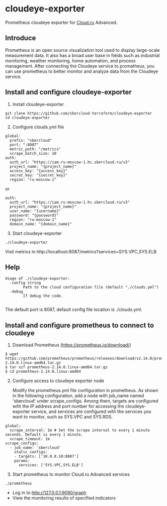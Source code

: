# cloudeye-exporter

Prometheus cloudeye exporter for [Cloud.ru](https://cloud.ru) Advanced.

## Introduce

Prometheus is an open source visualization tool used to display large-scale measurement data. It also has a broad user base in fields such as industrial monitoring, weather monitoring, home automation, and process management. After connecting the Cloudeye service to prometheus, you can use prometheus to better monitor and analyze data from the Cloudeye service.


## Install and configure cloudeye-exporter

1. Install cloudeye-exporter
```
git clone https://github.com/sbercloud-terraform/cloudeye-exporter
cd cloudeye-exporter
```
2. Configure clouds.yml file
```
global:
  prefix: "sbercloud"
  port: ":8087"
  metric_path: "/metrics"
  scrape_batch_size: 10
auth:
  auth_url: "https://iam.ru-moscow-1.hc.sbercloud.ru/v3"
  project_name: "{project_name}"
  access_key: "{access_key}"
  secret_key: "{secret_key}"
  region: "ru-moscow-1"
```
or
```
auth:
  auth_url: "https://iam.ru-moscow-1.hc.sbercloud.ru/v3"
  project_name: "{project_name}"
  user_name: "{username}"
  password: "{password}"
  region: "ru-moscow-1"
  domain_name: "{domain_name}"

```

3. Start cloudeye-exporter
```
./cloudeye-exporter
```

Visit metrics in http://localhost:8087/metrics?services=SYS.VPC,SYS.ELB

## Help
```
Usage of ./cloudeye-exporter:
  -config string
        Path to the cloud configuration file (default "./clouds.yml")
  -debug
        If debug the code.
 
```
The default port is 8087, default config file location is ./clouds.yml.

## Install and configure prometheus to connect to cloudeye
1. Download Prometheus (https://prometheus.io/download/)
```
$ wget https://github.com/prometheus/prometheus/releases/download/v2.14.0/prometheus-2.14.0.linux-amd64.tar.gz 
$ tar xzf prometheus-2.14.0.linux-amd64.tar.gz
$ cd prometheus-2.14.0.linux-amd64
```
2. Configure access to cloudeye exporter node

   Modify the prometheus.yml file configuration in prometheus. As shown in the following configuration, add a node with job_name named 'sbercloud' under scrape_configs. Among them, targets are configured with the IP address and port number for accessing the cloudeye-exporter service, and services are configured with the services you want to monitor, such as SYS.VPC and SYS.RDS.
```
global:
  scrape_interval: 1m # Set the scrape interval to every 1 minute seconds. Default is every 1 minute.
  scrape_timeout: 1m
scrape_configs:
  - job_name: 'sbercloud'
    static_configs:
    - targets: ['10.0.0.10:8087']
    params:
      services: ['SYS.VPC,SYS.ELB']
```
3. Start prometheus to monitor Cloud.ru Advanced services
```
./prometheus
```
* Log in to http://127.0.0.1:9090/graph
* View the monitoring results of specified indicators
